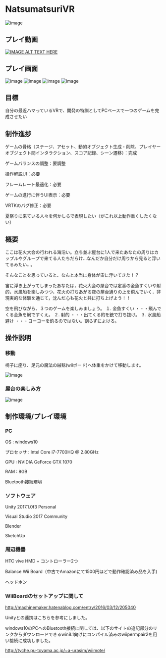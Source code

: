 # NatsumatsuriVR

![image](./ForReadme/NatsumatsuriVR.png)


## プレイ動画

[![IMAGE ALT TEXT HERE](https://img.youtube.com/vi/hg2O0LwIeJg/0.jpg)](https://www.youtube.com/watch?v=hg2O0LwIeJg)


## プレイ画面

![image](./ForReadme/PlayScene1.png)
![image](./ForReadme/PlayScene2.png)
![image](./ForReadme/PlayScene3.png)
![image](./ForReadme/PlayScene4.png)


## 目標

自分の最近ハマっているVRで、開発の特訓としてPCベースで一つのゲームを完成させたい


## 制作進捗

ゲームの骨格（ステージ、アセット、動的オブジェクト生成・削除、プレイヤーオブジェクト間インタラクション、スコア記録、シーン遷移）：完成

ゲームバランスの調整：要調整

操作解説UI：必要

フレームレート最適化：必要

ゲームの進行に伴うUI表示：必要

VRTKのバグ修正：必要

夏祭りに来ている人々を何かしらで表現したい（がこれ以上動作重くしたくない）


## 概要

ここは花火大会の行われる海沿い。立ち並ぶ屋台に1人で来たあなたの周りはカップルやグループで来てる人たちだらけ…なんだか自分だけ周りから見ると浮いてるみたい…。

そんなことを思っていると、なんと本当に身体が宙に浮いてきた！？

宙に浮き上がってしまったあなたは，花火大会の屋台では定番の金魚すくいや射的，水風船を楽しみつつ，花火の打ちあがる夜の屋台通りの上を飛んでいく．非現実的な体験を通じて，沈んだ心も花火と共に打ち上げよう！！


空を飛びながら、３つのゲームを楽しみましょう。
１. 金魚すくい	・・・飛んでくる金魚を網ですくえ。
２. 射的		・・・出てくる的を銃で打ち抜け。
３. 水風船避け	・・・ヨーヨーを釣るのではない。割らずによけろ。


## 操作説明

### 移動

椅子に座り、足元の魔法の絨毯(wiiボード)へ体重をかけて移動します。

![image](./ForReadme/MovementManual.png)

### 屋台の楽しみ方

![image](./ForReadme/ScoreGetManual.png)


## 制作環境/プレイ環境

### PC

OS : windows10

プロセッサ : Intel Core i7-7700HQ @ 2.80GHz

GPU : NVIDIA GeForce GTX 1070

RAM : 8GB

Bluetooth接続環境

### ソフトウェア

Unity 2017.1.0f3 Personal

Visual Studio 2017 Community

Blender

SketchUp

### 周辺機器

HTC vive HMD + コントローラー2つ

Balance Wii Board（中古でAmazonにて1500円ほどで動作確認済み品を入手)

ヘッドホン

### WiiBoardのセットアップに関して

http://machinemaker.hatenablog.com/entry/2016/03/12/205040

Unityとの連携はこちらを参考にしました。


windows10のPCへのBluetooth接続に関しては、以下のサイトの追記部分のリンクからダウンロードできるwin8.1向けにコンパイル済みのwiipermpair2を用い接続に成功しました。

http://tyche.pu-toyama.ac.jp/~a-urasim/wiimote/
